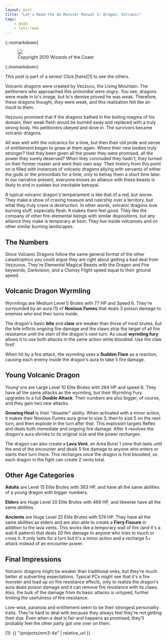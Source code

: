 ```yaml
---
layout: post
title: "Let's Read the 4e Monster Manual 3: Dragon, Volcanic"
tags:
    - dnd4
    - lets-read
---
```


{::nomarkdown}
<figure class="center">
  <img src="{{ "/assets/wir-mm3-4e-dragon-volcanic.png" | absolute_url }}"/>
  <figcaption>
    Copyright 2010 Wizards of the Coast
  </figcaption>
</figure>
{:/nomarkdown}

This post is part of a series! Click [here][1] to see the others.

Volcanic dragons were created by Vezzuvu, the Living Mountain. The petitioners
who approached this primordial were _angry_. You see, dragons were made in Io's
image, but Io's demise proved he was weak. Therefore, these dragons thought,
_they_ were weak, and this realization felt like an insult to them.

Vezzuvu promised that if the dragons bathed in the boiling magma of his domain,
their weak flesh would be burned away and replaced with a truly strong body. His
petitioners obeyed and dove in. The survivors became volcanic dragons.

All was well with the volcanics for a time, but then their old pride and sense
of entitlement began to gnaw at them again. Where their new bodies truly
stronger? Had they been given all the power they were promised, all the power
they surely deserved? When they concluded they hadn't, they turned on their
former master and went their own way. Their history from this point on is filled
with instances of volcanic dragons allying with servants of either the gods or
the primordials for a time, only to betray them a short time later. In our
narrative present, everyone knows an alliance with these beasts is likely to end
in sudden but inevitable betrayal.

A typical volcanic dragon's temperament is like that of a red, but worse. They
make a show of craving treasure and rulership over a territory, but what they
truly crave is destruction. In other words, volcanic dragons love burning stuff,
especially flesh. It makes them feel good. They like the company of other
fire-elemental beings with similar dispositions, but any alliance they make is
temporary at best. They live inside volcanoes and on other similar burning
landscapes.

## The Numbers

Since Volcanic Dragons follow the same general format of the other catastrophics
you could argue they are right about getting a bad deal from Vezzuvus. They're
Elemental Magical Beasts with the Dragon and Fire keywords, Darkvision, and a
Clumsy Flight speed equal to their ground speed.

## Volcanic Dragon Wyrmling

Wyrmlings are Medium Level 5 Brutes with 77 HP and Speed 6. They're surrounded
by an aura (1) of **Noxious Fumes** that deals 3 poison damage to enemies who
end their turns inside.

The dragon's basic **bite** and **claw** are weaker than those of most brutes,
but the bite inflicts ongoing fire damage and the claws strip the target of all
fire resistance until the start of the dragon's next turn. As usual **wyrmling
fury** allows it to use both attacks in the same action while bloodied. Use the
claw first!

When hit by a fire attack, the wyrmling uses a **Sudden Flare** as a reaction,
causing each enemy inside the dragon's aura to take 5 fire damage.

## Young Volcanic Dragon

Young'uns are Large Level 10 Elite Brutes with 264 HP and speed 8. They have all
the same attacks as the wyrmling, but their Wyrmling Fury upgrades to a full
**Double Attack**. Their numbers are also bigger, of course, and they gain two
new attacks.

**Growing Heat** is their "disaster" ability. When activated with a minor
action, it makes their Noxious Fumes aura grow to size 3, then to size 5 on the
next turn, and then explode in the turn after that. This explosion targets
Reflex and deals both immediate and ongoing fire damage. After it resolves the
dragon's aura shrinks to its original size and the power recharges.

The dragon can also create a **Lava Vent**, an Area Burst 1 zone that lasts
until the end of the encounter and deals 5 fire damage to anyone who enters or
starts their turn there. This recharges once the dragon is first bloodied, so
each dragon in the fight can create 2 vents total.

## Other Age Categories

**Adults** are Level 15 Elite Brutes with 363 HP, and have all the same
abilities of a young dragon with bigger numbers.

**Elders** are Huge Level 20 Elite Brutes with 468 HP, and likewise have all the
same abilities.

**Ancients** are Huge Level 25 Elite Brutes with 574 HP. They have all the same
abilities as elders and are also able to create a **Fiery Fissure** in addition
to the lava vents. This works like a temporary wall of fire (and it's a wall 6
pattern) that deals 20 fire damage to anyone who tries to touch or cross it. It
only lasts for a turn but it's a minor action and a recharge 5+ attack instead
of an encounter power.

## Final Impressions

Volcanic dragons might be weaker than traditional ones, but they're much better
at subverting expectations. Typical PCs might see that it's a fire monster and
load up on fire resistance effects, only to realize the dragon's aura deals
_poison_ damage and it can remove fire resistance with its claws. Also, the bulk
of the damage from its basic attacks is untyped, further limiting the usefulness
of fire resistance.

Lore-wise, paranoia and entitlement seem to be their strongest personality
traits. They're hard to deal with because they always feel they're not getting
their due. Even when a deal is fair and happens as promised, they'll probably
feel the other party got one over on them.

[1]: {{ "/projects/mm3-4e" | relative_url }}
